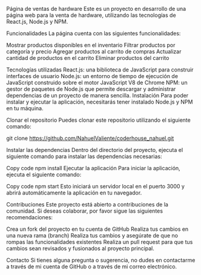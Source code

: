 Página de ventas de hardware
Este es un proyecto en desarrollo de una página web para la venta de hardware, utilizando las tecnologías de React.js, Node.js y NPM.

Funcionalidades
La página cuenta con las siguientes funcionalidades:

Mostrar productos disponibles en el inventario
Filtrar productos por categoría y precio
Agregar productos al carrito de compras
Actualizar cantidad de productos en el carrito
Eliminar productos del carrito

Tecnologías utilizadas
React.js: una biblioteca de JavaScript para construir interfaces de usuario
Node.js: un entorno de tiempo de ejecución de JavaScript construido sobre el motor JavaScript V8 de Chrome
NPM: un gestor de paquetes de Node.js que permite descargar y administrar dependencias de un proyecto de manera sencilla.
Instalación
Para poder instalar y ejecutar la aplicación, necesitarás tener instalado Node.js y NPM en tu máquina.

Clonar el repositorio
Puedes clonar este repositorio utilizando el siguiente comando:

git clone https://github.com/NahuelValiente/coderhouse_nahuel.git

Instalar las dependencias
Dentro del directorio del proyecto, ejecuta el siguiente comando para instalar las dependencias necesarias:

Copy code
npm install
Ejecutar la aplicación
Para iniciar la aplicación, ejecuta el siguiente comando:

Copy code
npm start
Esto iniciará un servidor local en el puerto 3000 y abrirá automáticamente la aplicación en tu navegador.

Contribuciones
Este proyecto está abierto a contribuciones de la comunidad. Si deseas colaborar, por favor sigue las siguientes recomendaciones:

Crea un fork del proyecto en tu cuenta de GitHub
Realiza tus cambios en una nueva rama (branch)
Realiza tus cambios y asegúrate de que no rompas las funcionalidades existentes
Realiza un pull request para que tus cambios sean revisados y fusionados al proyecto principal.


Contacto
Si tienes alguna pregunta o sugerencia, no dudes en contactarme a través de mi cuenta de GitHub o a través de mi correo electrónico.